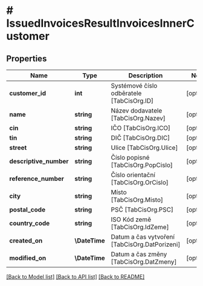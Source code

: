 # # IssuedInvoicesResultInvoicesInnerCustomer

## Properties

Name | Type | Description | Notes
------------ | ------------- | ------------- | -------------
**customer_id** | **int** | Systémové číslo odběratele [TabCisOrg.ID] | [optional]
**name** | **string** | Název dodavatele [TabCisOrg.Nazev] | [optional]
**cin** | **string** | IČO [TabCisOrg.ICO] | [optional]
**tin** | **string** | DIČ [TabCisOrg.DIC] | [optional]
**street** | **string** | Ulice [TabCisOrg.Ulice] | [optional]
**descriptive_number** | **string** | Číslo popisné [TabCisOrg.PopCislo] | [optional]
**reference_number** | **string** | Číslo orientační [TabCisOrg.OrCislo] | [optional]
**city** | **string** | Místo [TabCisOrg.Misto] | [optional]
**postal_code** | **string** | PSČ [TabCisOrg.PSC] | [optional]
**country_code** | **string** | ISO Kód země [TabCisOrg.IdZeme] | [optional]
**created_on** | **\DateTime** | Datum a čas vytvoření [TabCisOrg.DatPorizeni] | [optional]
**modified_on** | **\DateTime** | Datum a čas změny [TabCisOrg.DatZmeny] | [optional]

[[Back to Model list]](../../README.md#models) [[Back to API list]](../../README.md#endpoints) [[Back to README]](../../README.md)
